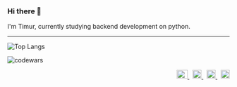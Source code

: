 ### Hi there 👋
I'm Timur, currently studying backend development on python.
<!--
**Timik2t/Timik2t** is a ✨ _special_ ✨ repository because its `README.md` (this file) appears on your GitHub profile.

Here are some ideas to get you started:

- 🔭 I’m currently working on ...
- 🌱 I’m currently learning ...
- 👯 I’m looking to collaborate on ...
- 🤔 I’m looking for help with ...
- 💬 Ask me about ...
- 📫 How to reach me: ...
- 😄 Pronouns: ...
- ⚡ Fun fact: ...
-->
___
![Top Langs](https://github-readme-stats.vercel.app/api/top-langs/?username=Timik2t&layout=compact&hide_border=true) 

![codewars](https://www.codewars.com/users/Timik2t/badges/small)


<p align="right">
  <a href="mailto:gentlylol95@gmail.com">
    <img src="https://cdn.pixabay.com/photo/2019/10/19/17/24/gmail-4561841_1280.png" alt="e-mail" width="25" height="20" />
  </a>&nbsp;
  <a href="https://www.linkedin.com/in/timur-iskhakov-15b296245/" target="_blank">
    <img src="https://upload.wikimedia.org/wikipedia/commons/thumb/c/ca/LinkedIn_logo_initials.png/800px-LinkedIn_logo_initials.png" alt="LinkedIn" width="20" height="20" />
  </a>&nbsp;
  <a href="https://www.instagram.com/timik2t/" target="_blank">
     <img src="https://seeklogo.com/images/I/instagram-logo-041EABACE1-seeklogo.com.png" alt="Insta" width="20" height="20" />
   </a>&nbsp;
   <a href="https://soundcloud.com/timik2t" target="_blank">
     <img src="https://www.pngall.com/wp-content/uploads/9/SoundCloud-PNG-HD-Image.png" alt="SoundCloud" width="20" height="20" />
   </a>
</p>
